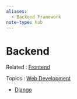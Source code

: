 ```yaml
---
aliases:
  - Backend Framework
note-type: hub
---
```


# Backend

Related : [Frontend](Frontend.md)

Topics : [Web Development](../Web%20Development.md)

- [Django](../Django.md)
